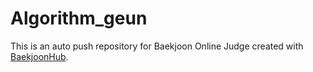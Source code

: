 # Algorithm_geun
This is an auto push repository for Baekjoon Online Judge created with [BaekjoonHub](https://github.com/BaekjoonHub/BaekjoonHub).
